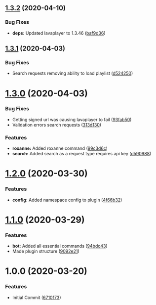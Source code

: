 ## [1.3.2](https://github.com/bendavies99/babblebot-audiodj-java/compare/v1.3.1...v1.3.2) (2020-04-10)


### Bug Fixes

* **deps:** Updated lavaplayer to 1.3.46 ([baf9d36](https://github.com/bendavies99/babblebot-audiodj-java/commit/baf9d3604918dd2202d960e63221aeae91e3ae82))

## [1.3.1](https://github.com/bendavies99/babblebot-audiodj-java/compare/v1.3.0...v1.3.1) (2020-04-03)


### Bug Fixes

* Search requests removing ability to load playlist ([d524250](https://github.com/bendavies99/babblebot-audiodj-java/commit/d524250ae73c45cb89ac74184ea5bd4080a98e9c))

# [1.3.0](https://github.com/bendavies99/babblebot-audiodj-java/compare/v1.2.0...v1.3.0) (2020-04-03)


### Bug Fixes

* Getting signed url was causing lavaplayer to fail ([93fab50](https://github.com/bendavies99/babblebot-audiodj-java/commit/93fab50e0d657390f6c0352367e08cee4b5a3d14))
* Validation errors search requests ([313d130](https://github.com/bendavies99/babblebot-audiodj-java/commit/313d1301d09940db037c87341acb353461f2a8ce))


### Features

* **roxanne:** Added roxanne command ([99c3d6c](https://github.com/bendavies99/babblebot-audiodj-java/commit/99c3d6c336d33cbcd56a482b9ddcc41a0a6c3cec))
* **search:** Added search as a request type requires api key ([d590988](https://github.com/bendavies99/babblebot-audiodj-java/commit/d5909887a857506e6766e68f8f7688ea1aa2e731))

# [1.2.0](https://github.com/bendavies99/babblebot-audiodj-java/compare/v1.1.0...v1.2.0) (2020-03-30)


### Features

* **config:** Added namespace config to plugin ([4f66b32](https://github.com/bendavies99/babblebot-audiodj-java/commit/4f66b3293e8edac801a9ba5d4f98569f1ae67493))

# [1.1.0](https://github.com/bendavies99/babblebot-audiodj-java/compare/v1.0.0...v1.1.0) (2020-03-29)


### Features

* **bot:** Added all essential commands ([94bdc43](https://github.com/bendavies99/babblebot-audiodj-java/commit/94bdc4379fcf89d74e99143a3a1ac8b1524c39d6))
* Made plugin structure ([9092e21](https://github.com/bendavies99/babblebot-audiodj-java/commit/9092e21cc36e9e54f5a703d2dfd7c5d7c4e051c5))

# 1.0.0 (2020-03-20)


### Features

* Initial Commit ([6710173](https://github.com/bendavies99/babblebot-audiodj-java/commit/6710173f041e058dcd8abddeecfd571d54af6ba7))
